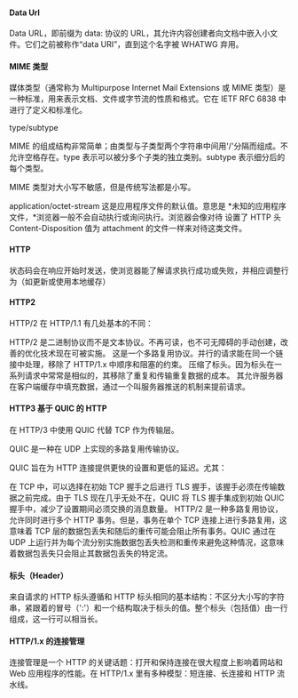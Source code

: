 #### Data Url

Data URL，即前缀为 data: 协议的 URL，其允许内容创建者向文档中嵌入小文件。它们之前被称作“data URI”，直到这个名字被 WHATWG 弃用。

#### MIME 类型

媒体类型（通常称为 Multipurpose Internet Mail Extensions 或 MIME 类型）是一种标准，用来表示文档、文件或字节流的性质和格式。它在 IETF RFC 6838 中进行了定义和标准化。

type/subtype

MIME 的组成结构非常简单；由类型与子类型两个字符串中间用'/'分隔而组成。不允许空格存在。type 表示可以被分多个子类的独立类别。subtype 表示细分后的每个类型。

MIME 类型对大小写不敏感，但是传统写法都是小写。

application/octet-stream
这是应用程序文件的默认值。意思是 *未知的应用程序文件，*浏览器一般不会自动执行或询问执行。浏览器会像对待 设置了 HTTP 头 Content-Disposition 值为 attachment 的文件一样来对待这类文件。

#### HTTP

状态码会在响应开始时发送，使浏览器能了解请求执行成功或失败，并相应调整行为（如更新或使用本地缓存）

#### HTTP2

HTTP/2 在 HTTP/1.1 有几处基本的不同：

HTTP/2 是二进制协议而不是文本协议。不再可读，也不可无障碍的手动创建，改善的优化技术现在可被实施。
这是一个多路复用协议。并行的请求能在同一个链接中处理，移除了 HTTP/1.x 中顺序和阻塞的约束。
压缩了标头。因为标头在一系列请求中常常是相似的，其移除了重复和传输重复数据的成本。
其允许服务器在客户端缓存中填充数据，通过一个叫服务器推送的机制来提前请求。

#### HTTP3 基于 QUIC 的 HTTP

在 HTTP/3 中使用 QUIC 代替 TCP 作为传输层。

QUIC 是一种在 UDP 上实现的多路复用传输协议。

QUIC 旨在为 HTTP 连接提供更快的设置和更低的延迟。尤其：

在 TCP 中，可以选择在初始 TCP 握手之后进行 TLS 握手，该握手必须在传输数据之前完成。由于 TLS 现在几乎无处不在，QUIC 将 TLS 握手集成到初始 QUIC 握手中，减少了设置期间必须交换的消息数量。
HTTP/2 是一种多路复用协议，允许同时进行多个 HTTP 事务。但是，事务在单个 TCP 连接上进行多路复用，这意味着 TCP 层的数据包丢失和随后的重传可能会阻止所有事务。QUIC 通过在 UDP 上运行并为每个流分别实施数据包丢失检测和重传来避免这种情况，这意味着数据包丢失只会阻止其数据包丢失的特定流。

#### 标头（Header）

来自请求的 HTTP 标头遵循和 HTTP 标头相同的基本结构：不区分大小写的字符串，紧跟着的冒号（':'）和一个结构取决于标头的值。整个标头（包括值）由一行组成，这一行可以相当长。

#### HTTP/1.x 的连接管理

连接管理是一个 HTTP 的关键话题：打开和保持连接在很大程度上影响着网站和 Web 应用程序的性能。在 HTTP/1.x 里有多种模型：短连接、长连接和 HTTP 流水线。
